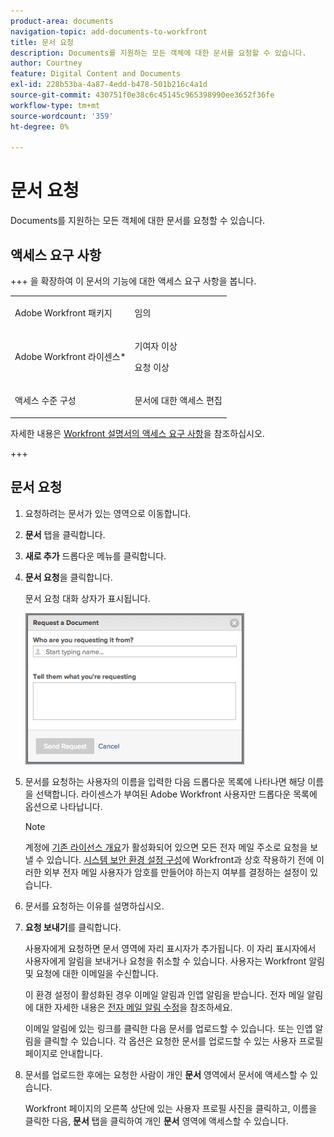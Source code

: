 ```yaml
---
product-area: documents
navigation-topic: add-documents-to-workfront
title: 문서 요청
description: Documents를 지원하는 모든 객체에 대한 문서를 요청할 수 있습니다.
author: Courtney
feature: Digital Content and Documents
exl-id: 228b53ba-4a87-4edd-b478-501b216c4a1d
source-git-commit: 430751f0e38c6c45145c965398990ee3652f36fe
workflow-type: tm+mt
source-wordcount: '359'
ht-degree: 0%

---
```


# 문서 요청

Documents를 지원하는 모든 객체에 대한 문서를 요청할 수 있습니다.

## 액세스 요구 사항

+++ 을 확장하여 이 문서의 기능에 대한 액세스 요구 사항을 봅니다.

<table style="table-layout:auto"> 
 <col> 
 <col> 
 <tbody> 
  <tr> 
   <td role="rowheader">Adobe Workfront 패키지</td> 
   <td> <p> 임의</p> </td> 
  </tr> 
  <tr> 
   <td role="rowheader">Adobe Workfront 라이센스*</td> 
   <td> 
   <p>기여자 이상</p>
   <p>요청 이상</p> </td> 
  </tr> 
  <tr> 
   <td role="rowheader">액세스 수준 구성</td> 
   <td> <p>문서에 대한 액세스 편집</p> </td> 
  </tr> 
 </tbody> 
</table>

자세한 내용은 [Workfront 설명서의 액세스 요구 사항](/help/quicksilver/administration-and-setup/add-users/access-levels-and-object-permissions/access-level-requirements-in-documentation.md)을 참조하십시오.

+++

## 문서 요청

1. 요청하려는 문서가 있는 영역으로 이동합니다.
1. **문서** 탭을 클릭합니다. 
1. **새로 추가** 드롭다운 메뉴를 클릭합니다.

1. **문서 요청**&#x200B;을 클릭합니다.

   문서 요청 대화 상자가 표시됩니다.

   ![document_request.png](assets/document-request-350x242.png)

1. 문서를 요청하는 사용자의 이름을 입력한 다음 드롭다운 목록에 나타나면 해당 이름을 선택합니다. 라이센스가 부여된 Adobe Workfront 사용자만 드롭다운 목록에 옵션으로 나타납니다.

   >[!NOTE]
   >
   >계정에 [기존 라이선스 개요](../../administration-and-setup/add-users/access-levels-and-object-permissions/wf-licenses.md)가 활성화되어 있으면 모든 전자 메일 주소로 요청을 보낼 수 있습니다. [시스템 보안 환경 설정 구성](../../administration-and-setup/manage-workfront/security/configure-security-preferences.md)에 Workfront과 상호 작용하기 전에 이러한 외부 전자 메일 사용자가 암호를 만들어야 하는지 여부를 결정하는 설정이 있습니다. 

1. 문서를 요청하는 이유를 설명하십시오.
1. **요청 보내기**&#x200B;를 클릭합니다.

   사용자에게 요청하면 문서 영역에 자리 표시자가 추가됩니다. 이 자리 표시자에서 사용자에게 알림을 보내거나 요청을 취소할 수 있습니다. 사용자는 Workfront 알림 및 요청에 대한 이메일을 수신합니다.

   이 환경 설정이 활성화된 경우 이메일 알림과 인앱 알림을 받습니다. 전자 메일 알림에 대한 자세한 내용은 [전자 메일 알림 수정](../../workfront-basics/using-notifications/activate-or-deactivate-your-own-event-notifications.md)을 참조하세요.

   이메일 알림에 있는 링크를 클릭한 다음 문서를 업로드할 수 있습니다. 또는 인앱 알림을 클릭할 수 있습니다. 각 옵션은 요청한 문서를 업로드할 수 있는 사용자 프로필 페이지로 안내합니다.

1. 문서를 업로드한 후에는 요청한 사람이 개인 **문서** 영역에서 문서에 액세스할 수 있습니다.

   Workfront 페이지의 오른쪽 상단에 있는 사용자 프로필 사진을 클릭하고, 이름을 클릭한 다음, **문서** 탭을 클릭하여 개인 **문서** 영역에 액세스할 수 있습니다.

